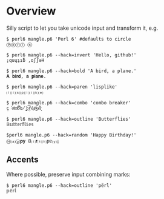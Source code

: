 # Overview

Silly script to let you take unicode input and transform it, e.g.

    $ perl6 mangle.p6 'Perl 6' #defaults to circle
    Ⓟⓔⓡⓛ ⑥

    $ perl6 mangle.p6 --hack=invert 'Hello, github!'
    ¡quɥʇıƃ ,oʃʃǝH

    $ perl6 mangle.p6 --hack=bold 'A bird, a plane.'
    𝐀 𝐛𝐢𝐫𝐝, 𝐚 𝐩𝐥𝐚𝐧𝐞.
   
    $ perl6 mangle.p6 --hack=paren 'lisplike'
    ⒧⒤⒮⒫⒧⒤⒦⒠

    $ perl6 mangle.p6 --hack=combo 'combo breaker'
    c̩͘o̍ͧmͮ͠b̄͋o̸̫ ̣͚b͠ͅř̗ẻ͔aͪ͢k̥̀e̒͋r͎̦

    $ perl6 mangle.p6 --hack=outline 'Butterflies'
    𝔹𝕦𝕥𝕥𝕖𝕣𝕗𝕝𝕚𝕖𝕤

    $perl6 mangle.p6 --hack=random 'Happy Birthday!'
    Ⓗ⒜ⓟ𝐩𝐲 𐐒⒤𝐫⒯⒣pɐ⒴¡

## Accents

Where possible, preserve input combining marks:

    $ perl6 mangle.p6 --hack=outline 'përl'
    𝕡𝕖̈𝕣𝕝

